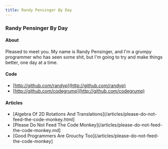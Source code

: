 ```yaml
---
title: Randy Pensinger By Day
---
```

### Randy Pensinger By Day 

#### About
Pleased to meet you. My name is Randy Pensinger, and I'm a grumpy programmer who has seen some shit, but I'm going to try and make things better, one day at a time. 

#### Code
* [http://github.com/randyp](http://github.com/randyp) 
* [http://github.com/codegrump](http://github.com/codegrump)


#### Articles
* [Algebra Of 2D Rotations And Translations](/articles/please-do-not-feed-the-code-monkey.html]
* [Please Do Not Feed The Code Monkey](/articles/please-do-not-feed-the-code-monkey.md]
* [Good Programmers Are Grouchy Too](/articles/please-do-not-feed-the-code-monkey]

